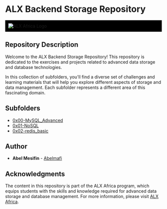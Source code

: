 # ALX Backend Storage Repository

<div style="background-color: #000; padding: 10px;">
  <img src="http://www.alxafrica.com/wp-content/uploads/2022/01/header-logo.png" alt="ALX Africa Logo">
</div>

## Repository Description

Welcome to the ALX Backend Storage Repository! This repository is dedicated to the exercises and projects related to advanced data storage and database technologies. 

In this collection of subfolders, you'll find a diverse set of challenges and learning materials that will help you explore different aspects of storage and data management. Each subfolder represents a different area of this fascinating domain.

## Subfolders

* [0x00-MySQL_Advanced](./0x00-MySQL_Advanced)
* [0x01-NoSQL](./0x01-NoSQL)
* [0x02-redis_basic](./0x02-redis_basic)

## Author

* **Abel Mesifin** - [Abelmafi](https://github.com/Abelmafi)

## Acknowledgments

The content in this repository is part of the ALX Africa program, which equips students with the skills and knowledge required for advanced data storage and database management. For more information, please visit [ALX Africa](https://www.alxafrica.com/).
